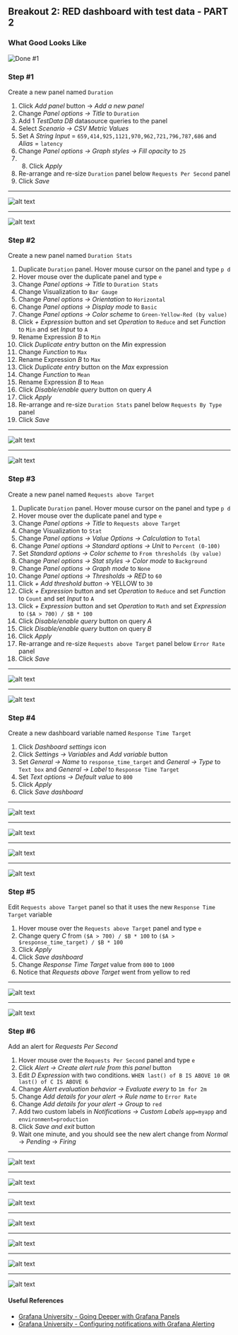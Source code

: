 ## Breakout 2: RED dashboard with test data - PART 2

### What Good Looks Like

![Done #1](../breakout1/red.png)

### Step #1
Create a new panel named `Duration`

1. Click *Add panel* button -> *Add a new panel*
2. Change *Panel options -> Title* to `Duration`
3. Add 1 *TestData DB* datasource queries to the panel
4. Select *Scenario -> CSV Metric Values* 
5. Set A *String Input* = `659,414,925,1121,970,962,721,796,787,686` and *Alias* = `latency`
6. Change *Panel options -> Graph styles -> Fill opacity* to `25`
7. 8. Click *Apply*
8. Re-arrange and re-size `Duration` panel below `Requests Per Second` panel
9. Click *Save*

---
![alt text](duration.png) 

---
![alt text](duration2.png) 

### Step #2
Create a new panel named `Duration Stats`

1. Duplicate `Duration` panel. Hover mouse cursor on the panel and type `p d`
2. Hover mouse over the duplicate panel and type `e`
3. Change *Panel options -> Title* to `Duration Stats`
4. Change Visualization to `Bar Gauge`
5. Change *Panel options -> Orientation* to `Horizontal`
6. Change *Panel options -> Display mode* to `Basic`
7. Change *Panel options -> Color scheme* to `Green-Yellow-Red (by value)`
8. Click *+ Expression* button and set *Operation* to `Reduce` and set *Function* to `Min` and set *Input* to `A`
9. Rename Expression *B* to `Min`
10. Click *Duplicate entry* button on the *Min* expression
11. Change *Function* to `Max`
12. Rename Expression *B* to `Max`
13. Click *Duplicate entry* button on the *Max* expression
14. Change *Function* to `Mean`
15. Rename Expression *B* to `Mean`
16. Click *Disable/enable query* button on query *A* 
17. Click *Apply*
18. Re-arrange and re-size `Duration Stats` panel below `Requests By Type` panel
19. Click *Save*

---
![alt text](duration_stats1.png) 

---
![alt text](duration_stats2.png) 

### Step #3
Create a new panel named `Requests above Target`

1. Duplicate `Duration` panel. Hover mouse cursor on the panel and type `p d`
2. Hover mouse over the duplicate panel and type `e`
3. Change *Panel options -> Title* to `Requests above Target`
4. Change Visualization to `Stat`
5. Change *Panel options -> Value Options -> Calculation* to `Total`
6. Change *Panel options -> Standard options -> Unit* to `Percent (0-100)`
7. Set *Standard options -> Color scheme* to `From thresholds (by value)`
8. Change *Panel options -> Stat styles -> Color mode* to `Background`
9. Change *Panel options -> Graph mode* to `None`
10. Change *Panel options -> Thresholds -> RED* to `60`
11. Click *+ Add threshold button* -> YELLOW to `30`
12. Click *+ Expression* button and set *Operation* to `Reduce` and set *Function* to `Count` and set *Input* to `A`
13. Click *+ Expression* button and set *Operation* to `Math` and set *Expression* to `($A > 700) / $B * 100`
14. Click *Disable/enable query* button on query *A* 
15. Click *Disable/enable query* button on query *B* 
16. Click *Apply*
17. Re-arrange and re-size `Requests above Target` panel below `Error Rate` panel
18. Click *Save*

---
![alt text](requests_above_target1.png) 

---
![alt text](requests_above_target2.png)  

### Step #4
Create a new dashboard variable named `Response Time Target`

1. Click *Dashboard settings* icon
2. Click *Settings -> Variables* and *Add variable* button
3. Set *General -> Name* to `response_time_target` and *General -> Type* to `Text box` and *General -> Label* to `Response Time Target`
4. Set *Text options -> Default value* to `800`
5. Click *Apply*
6. Click *Save dashboard*

---
![alt text](variable1.png) 

---
![alt text](variable2.png)  

---
![alt text](variable3.png) 

---
![alt text](variable4.png)  

### Step #5
Edit `Requests above Target` panel so that it uses the new `Response Time Target` variable

1. Hover mouse over the `Requests above Target` panel and type `e`
2. Change query *C* from `($A > 700) / $B * 100` to `($A > $response_time_target) / $B * 100`
3. Click *Apply*
4. Click *Save dashboard*
5. Change *Response Time Target* value from `800` to `1000`
6. Notice that *Requests above Target* went from yellow to red

---
![alt text](variable5.png) 

---
![alt text](variable6.png) 

### Step #6 
Add an alert for *Requests Per Second*

1. Hover mouse over the `Requests Per Second` panel and type `e`
2. Click *Alert -> Create alert rule from this panel* button
3. Edit *D Expression* with two conditions. `WHEN last() of B IS ABOVE 10 OR last() of C IS ABOVE 6`
4. Change *Alert evaluation behavior -> Evaluate every* to `1m for 2m`
5. Change *Add details for your alert -> Rule name* to `Error Rate` 
6. Change *Add details for your alert -> Group* to `red`
7. Add two custom labels in *Notifications -> Custom Labels* `app=myapp` and `environment=production`
8. Click *Save and exit* button
9. Wait one minute, and you should see the new alert change from *Normal* -> *Pending* -> *Firing*

---
![alt text](alert1.png) 

---
![alt text](alert2.png) 

---
![alt text](alert3.png) 

---
![alt text](alert4.png) 

---
![alt text](alert5.png) 

---
![alt text](alert6.png) 

---
![alt text](alert7.png) 

#### Useful References 
* [Grafana University - Going Deeper with Grafana Panels](https://university.grafana.com/learn/public/learning_plan/view/32/playlist-going-deeper-with-grafana-panels)
* [Grafana University - Configuring notifications with Grafana Alerting](https://university.grafana.com/learn/public/learning_plan/view/42/playlist-configuring-notifications-with-grafana-alerting)
